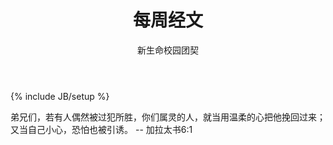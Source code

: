 ﻿---
layout: post
title: "每周经文"
description: ""
author: "新生命校园团契"
category: 经文分享
tags: [灵修]
---
{% include JB/setup %}

弟兄们，若有人偶然被过犯所胜，你们属灵的人，就当用温柔的心把他挽回过来；又当自己小心，恐怕也被引诱。 -- 加拉太书6:1
